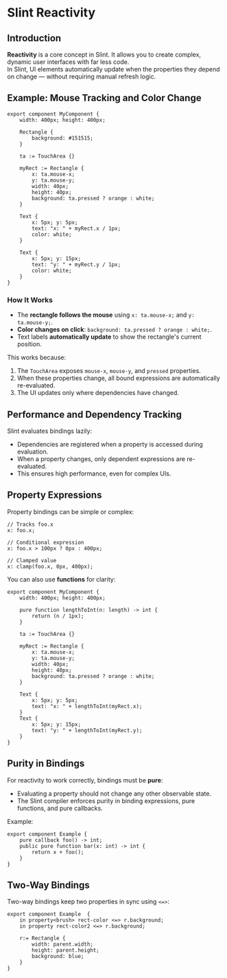 # Slint Reactivity

## Introduction
**Reactivity** is a core concept in Slint. It allows you to create complex, dynamic user interfaces with far less code.  
In Slint, UI elements automatically update when the properties they depend on change — without requiring manual refresh logic.

## Example: Mouse Tracking and Color Change
```slint
export component MyComponent {
    width: 400px; height: 400px;

    Rectangle {
        background: #151515;
    }

    ta := TouchArea {}

    myRect := Rectangle {
        x: ta.mouse-x;
        y: ta.mouse-y;
        width: 40px;
        height: 40px;
        background: ta.pressed ? orange : white;
    }

    Text {
        x: 5px; y: 5px;
        text: "x: " + myRect.x / 1px;
        color: white;
    }

    Text {
        x: 5px; y: 15px;
        text: "y: " + myRect.y / 1px;
        color: white;
    }
}
```

### How It Works
- The **rectangle follows the mouse** using `x: ta.mouse-x;` and `y: ta.mouse-y;`.
- **Color changes on click**: `background: ta.pressed ? orange : white;`.
- Text labels **automatically update** to show the rectangle's current position.

This works because:
1. The `TouchArea` exposes `mouse-x`, `mouse-y`, and `pressed` properties.  
2. When these properties change, all bound expressions are automatically re-evaluated.  
3. The UI updates only where dependencies have changed.


## Performance and Dependency Tracking
Slint evaluates bindings lazily:
- Dependencies are registered when a property is accessed during evaluation.
- When a property changes, only dependent expressions are re-evaluated.
- This ensures high performance, even for complex UIs.


## Property Expressions
Property bindings can be simple or complex:

```slint
// Tracks foo.x
x: foo.x;

// Conditional expression
x: foo.x > 100px ? 0px : 400px;

// Clamped value
x: clamp(foo.x, 0px, 400px);
```

You can also use **functions** for clarity:

```slint
export component MyComponent {
    width: 400px; height: 400px;

    pure function lengthToInt(n: length) -> int {
        return (n / 1px);
    }

    ta := TouchArea {}

    myRect := Rectangle {
        x: ta.mouse-x;
        y: ta.mouse-y;
        width: 40px;
        height: 40px;
        background: ta.pressed ? orange : white;
    }

    Text {
        x: 5px; y: 5px;
        text: "x: " + lengthToInt(myRect.x);
    }
    Text {
        x: 5px; y: 15px;
        text: "y: " + lengthToInt(myRect.y);
    }
}
```

## Purity in Bindings
For reactivity to work correctly, bindings must be **pure**:
- Evaluating a property should not change any other observable state.
- The Slint compiler enforces purity in binding expressions, pure functions, and pure callbacks.

Example:
```slint
export component Example {
    pure callback foo() -> int;
    public pure function bar(x: int) -> int {
        return x + foo();
    }
}
```

## Two-Way Bindings
Two-way bindings keep two properties in sync using `<=>`:

```slint
export component Example  {
    in property<brush> rect-color <=> r.background;
    in property rect-color2 <=> r.background;

    r:= Rectangle {
        width: parent.width;
        height: parent.height;
        background: blue;
    }
}
```
